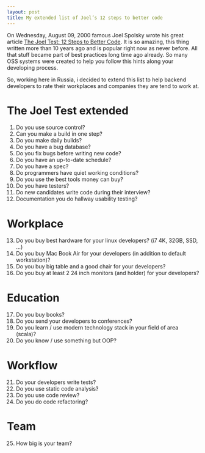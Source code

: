 ```yaml
---
layout: post
title: My extended list of Joel’s 12 steps to better code
---
```


On Wednesday, August 09, 2000 famous Joel Spolsky wrote his great article
[The Joel Test: 12 Steps to Better Code](http://www.joelonsoftware.com/articles/fog0000000043.html).
It is so amazing, this thing written more than 10 years ago and
is popular right now as never before. All that stuff became part of
best practices long time ago already. So many OSS systems were created
to help you follow this hints along your developing process.

So, working here in Russia, i decided to extend this list to help backend
developers to rate their workplaces and companies they are tend to work at.

The Joel Test extended
======================

1. Do you use source control?
2. Can you make a build in one step?
3. Do you make daily builds?
4. Do you have a bug database?
5. Do you fix bugs before writing new code?
6. Do you have an up-to-date schedule?
7. Do you have a spec?
8. Do programmers have quiet working conditions?
9. Do you use the best tools money can buy?
10. Do you have testers?
11. Do new candidates write code during their interview?
12. Documentation you do hallway usability testing?

Workplace
=========

13. Do you buy best hardware for your linux developers? (i7 4K, 32GB, SSD, ...)
14. Do you buy Mac Book Air for your developers (in addition to default workstation)?
15. Do you buy big table and a good chair for your developers?
16. Do you buy at least 2 24 inch monitors (and holder) for your developers?

Education
=========

17. Do you buy books?
18. Do you send your developers to conferences?
19. Do you learn / use modern technology stack in your field of area (scala)?
20. Do you know / use something but OOP?

Workflow
========

21. Do your developers write tests?
22. Do you use static code analysis?
23. Do you use code review?
24. Do you do code refactoring?

Team
====

25. How big is your team?

